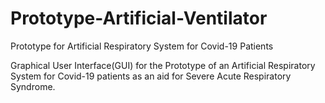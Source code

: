 # Prototype-Artificial-Ventilator
Prototype for Artificial Respiratory System for Covid-19 Patients

Graphical User Interface(GUI) for the Prototype of an Artificial Respiratory System for Covid-19 patients as an aid for Severe Acute Respiratory Syndrome.
